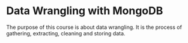 # Data Wrangling with MongoDB

The purpose of this course is about data wrangling. It is the process of gathering, extracting, cleaning and storing data.

